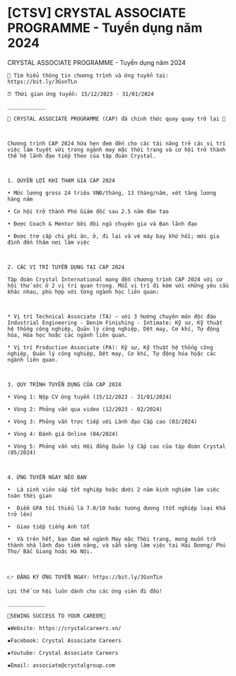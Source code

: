 # [CTSV] CRYSTAL ASSOCIATE PROGRAMME - Tuyển dụng năm 2024

CRYSTAL ASSOCIATE PROGRAMME - Tuyển dụng năm 2024 
        
	📌 Tìm hiểu thông tin chương trình và ứng tuyển tại: https://bit.ly/3GsnTLn

	⏰ Thời gian ứng tuyển: 15/12/2023 - 31/01/2024

	____________

	🌟 CRYSTAL ASSOCIATE PROGRAMME (CAP) đã chính thức quay quay trở lại 🌟

	 

	Chương trình CAP 2024 hứa hẹn đem đến cho các tài năng trẻ các vị trí việc làm tuyệt vời trong ngành may mặc thời trang và cơ hội trở thành thế hệ lãnh đạo tiếp theo của tập đoàn Crystal. 

	 

	1. QUYỀN LỢI KHI THAM GIA CAP 2024

	• Mức lương gross 24 triệu VNĐ/tháng, 13 tháng/năm, xét tăng lương hàng năm

	• Cơ hội trở thành Phó Giám đốc sau 2.5 năm đào tạo

	• Được Coach & Mentor bởi đội ngũ chuyên gia và Ban lãnh đạo

	• Được trợ cấp chi phí ăn, ở, đi lại và vé máy bay khứ hồi; mời gia đình đến thăm nơi làm việc

	 

	2. CÁC VỊ TRÍ TUYỂN DỤNG TẠI CAP 2024

	Tập đoàn Crystal International mang đến chương trình CAP 2024 với cơ hội thử sức ở 2 vị trí quan trọng. Mỗi vị trí đi kèm với những yêu cầu khác nhau, phù hợp với từng ngành học liên quan:

	 

	* Vị trí Technical Associate (TA) – với 3 hướng chuyên môn độc đáo Industrial Engineering - Denim Finishing - Intimate: Kỹ sư, Kỹ thuật hệ thống công nghiệp, Quản lý công nghiệp, Dệt may, Cơ khí, Tự động hóa, Hóa học hoặc các ngành liên quan.

	* Vị trí Production Associate (PA): Kỹ sư, Kỹ thuật hệ thống công nghiệp, Quản lý công nghiệp, Dệt may, Cơ khí, Tự động hóa hoặc các ngành liên quan.

	 

	3. QUY TRÌNH TUYỂN DỤNG CỦA CAP 2024

	• Vòng 1: Nộp CV ứng tuyển (15/12/2023 - 31/01/2024)

	• Vòng 2: Phỏng vấn qua video (12/2023 - 02/2024)

	• Vòng 3: Phỏng vấn trực tiếp với Lãnh đạo Cấp cao (03/2024)

	• Vòng 4: Đánh giá Online (04/2024)

	• Vòng 5: Phỏng vấn với Hội đồng Quản lý Cấp cao của tập đoàn Crystal (05/2024)

	 

	4. ỨNG TUYỂN NGAY NẾU BẠN

	•  Là sinh viên sắp tốt nghiệp hoặc dưới 2 năm kinh nghiệm làm việc toàn thời gian

	•  Điểm GPA tối thiểu là 7.0/10 hoặc tương đương (tốt nghiệp loại Khá trở lên)

	•  Giao tiếp tiếng Anh tốt

	•  Và trên hết, bạn đam mê ngành May mặc Thời trang, mong muốn trở thành nhà lãnh đạo tiềm năng, và sẵn sàng làm việc tại Hải Dương/ Phú Thọ/ Bắc Giang hoặc Hà Nội.

	 

	👉 ĐĂNG KÝ ỨNG TUYỂN NGAY: https://bit.ly/3GsnTLn

	Lợi thế cơ hội luôn dành cho các ứng viên đi đầu!

	____________

	📍SEWING SUCCESS TO YOUR CAREER📍

	▪️Website: https://crystalcareers.vn/

	▪️Facebook: Crystal Associate Careers

	▪️Youtube: Crystal Associate Careers

	▪️Email: associate@crystalgroup.com